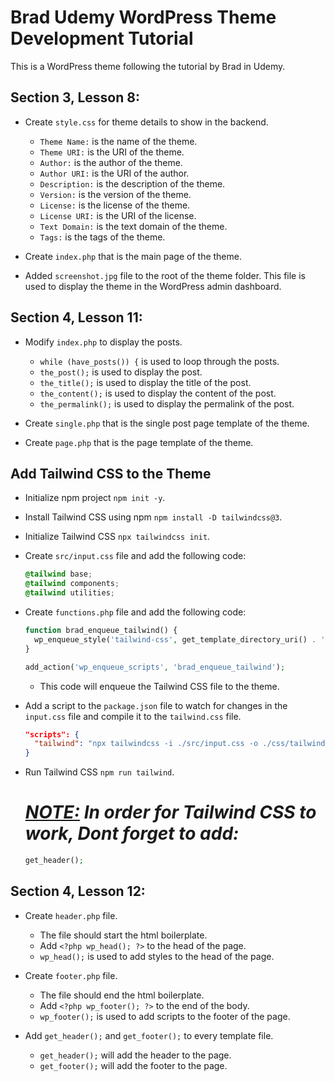 # Brad Udemy WordPress Theme Development Tutorial

This is a WordPress theme following the tutorial by Brad in Udemy.

## Section 3, Lesson 8:
- Create ```style.css``` for theme details to show in the backend.
  - ```Theme Name:``` is the name of the theme.
  - ```Theme URI:``` is the URI of the theme.
  - ```Author:``` is the author of the theme.
  - ```Author URI:``` is the URI of the author.
  - ```Description:``` is the description of the theme.
  - ```Version:``` is the version of the theme.
  - ```License:``` is the license of the theme.
  - ```License URI:``` is the URI of the license.
  - ```Text Domain:``` is the text domain of the theme.
  - ```Tags:``` is the tags of the theme.

- Create ```index.php``` that is the main page of the theme.

- Added ```screenshot.jpg``` file to the root of the theme folder. This file is used to display the theme in the WordPress admin dashboard.

## Section 4, Lesson 11:
- Modify ```index.php``` to display the posts.
  - ```while (have_posts()) {``` is used to loop through the posts.
  - ```the_post();``` is used to display the post.
  - ```the_title();``` is used to display the title of the post.
  - ```the_content();``` is used to display the content of the post.
  - ```the_permalink();``` is used to display the permalink of the post.

- Create ```single.php``` that is the single post page template of the theme.

- Create ```page.php``` that is the page template of the theme.

## Add Tailwind CSS to the Theme
- Initialize npm project ```npm init -y```.

- Install Tailwind CSS using npm ```npm install -D tailwindcss@3```.

- Initialize Tailwind CSS ```npx tailwindcss init```.

- Create ```src/input.css``` file and add the following code:

    ```css 
    @tailwind base;
    @tailwind components;
    @tailwind utilities;
    ``` 

- Create ```functions.php``` file and add the following code:

    ```php
    function brad_enqueue_tailwind() {
      wp_enqueue_style('tailwind-css', get_template_directory_uri() . '/css/tailwind.css');
    }

    add_action('wp_enqueue_scripts', 'brad_enqueue_tailwind');
    ```
  - This code will enqueue the Tailwind CSS file to the theme.

- Add a script to the ```package.json``` file to watch for changes in the ```input.css``` file and compile it to the ```tailwind.css``` file.
  ```json
  "scripts": {
    "tailwind": "npx tailwindcss -i ./src/input.css -o ./css/tailwind.css --watch"
  }
  ```

- Run Tailwind CSS ```npm run tailwind```.
  
  <h1><i> 
    <u><b>NOTE:</b></u> In order for Tailwind CSS to work, Dont forget to add:
  </i></h1>

  ```php
  get_header();
  ```
## Section 4, Lesson 12:

- Create ```header.php``` file.
  - The file should start the html boilerplate.
  - Add ```<?php wp_head(); ?>``` to the head of the page.
  - ```wp_head();``` is used to add styles to the head of the page.

- Create ```footer.php``` file.
  - The file should end the html boilerplate.
  - Add ```<?php wp_footer(); ?>``` to the end of the body.
  - ```wp_footer();``` is used to add scripts to the footer of the page.

- Add ```get_header();``` and ```get_footer();``` to every template file.
  - ```get_header();``` will add the header to the page.
  - ```get_footer();``` will add the footer to the page.
